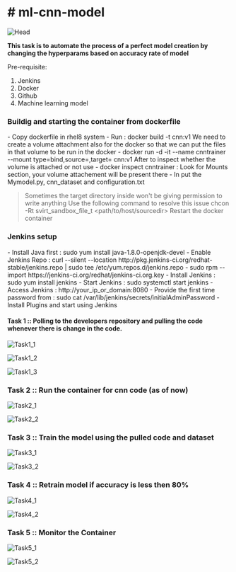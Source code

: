 <h1># ml-cnn-model</h1>

![Head](https://github.com/Jatinbanger/mlcnnmodel/blob/master/images/Capture.PNG)

**This task is to automate the process of a perfect model creation by changing the hyperparams based on accuracy rate of model**

Pre-requisite:
1. Jenkins 
2. Docker
3. Github
4. Machine learning model

<h3>Buildig and starting the container from dockerfile</h3>
 - Copy dockerfile in rhel8 system
 - Run : docker build -t cnn:v1 <path/to/dockerfile>
 We need to create a volume attachment also for the docker so that we can put the files in that volume to be run in the docker
 - docker run -d -it --name cnntrainer --mount type=bind,source=<path/to/host/sourcedir>,target=<path/to/dockerhost/targetdir> cnn:v1
 After to inspect whether the volume is attached or not use
 - docker inspect cnntrainer : Look for Mounts section, your volume attachement will be present there
 - In <path/to/host/sourcedir> put the Mymodel.py, cnn_dataset and configuration.txt
 
 
> Sometimes the target directory inside won't be giving permission to write anything
> Use the following command to resolve this issue
> chcon -Rt svirt_sandbox_file_t <path/to/host/sourcedir>
> Restart the docker container

<h3>Jenkins setup</h3>
 - Install Java first : sudo yum install java-1.8.0-openjdk-devel
 - Enable Jenkins Repo : curl --silent --location http://pkg.jenkins-ci.org/redhat-stable/jenkins.repo | sudo tee /etc/yum.repos.d/jenkins.repo
 - sudo rpm --import https://jenkins-ci.org/redhat/jenkins-ci.org.key
 - Install Jenkins : sudo yum install jenkins
 - Start Jenkins : sudo systemctl start jenkins
 - Access Jenkins : http://your_ip_or_domain:8080
 - Provide the first time password from : sudo cat /var/lib/jenkins/secrets/initialAdminPassword
 - Install Plugins and start using Jenkins

<h4>Task 1 :: Polling to the developers repository and pulling the code whenever there is change in the code.</h4>

![Task1_1](https://github.com/Jatinbanger/mlcnnmodel/blob/master/images/Task1_1.png)

![Task1_2](https://github.com/Jatinbanger/mlcnnmodel/blob/master/images/Task1_2.png)

![Task1_3](https://github.com/Jatinbanger/mlcnnmodel/blob/master/images/Task1_3.png)


<h3>Task 2 :: Run the container for cnn code (as of now)</h3>

![Task2_1](https://github.com/Jatinbanger/mlcnnmodel/blob/master/images/Task2_1.png)

![Task2_2](https://github.com/Jatinbanger/mlcnnmodel/blob/master/images/Task2_2.png)


<h3>Task 3 :: Train the model using the pulled code and dataset</h3>

![Task3_1](https://github.com/Jatinbanger/mlcnnmodel/blob/master/images/Task3_1.png)

![Task3_2](https://github.com/Jatinbanger/mlcnnmodel/blob/master/images/Task3_2.png)


<h3>Task 4 :: Retrain model if accuracy is less then 80%</h3>

![Task4_1](https://github.com/Jatinbanger/mlcnnmodel/blob/master/images/Task4_1.png)

![Task4_2](https://github.com/Jatinbanger/mlcnnmodel/blob/master/images/Task4_2.png)


<h3>Task 5 :: Monitor the Container</h3>

![Task5_1](https://github.com/Jatinbanger/mlcnnmodel/blob/master/images/Task5_1.png)

![Task5_2](https://github.com/Jatinbanger/mlcnnmodel/blob/master/images/Task5_2.png)

